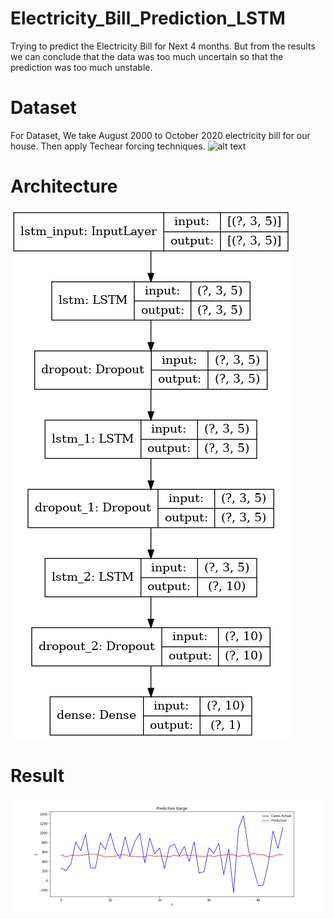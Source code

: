 # Electricity_Bill_Prediction_LSTM
Trying to predict the Electricity Bill for Next 4 months. But from the results we can conclude that the data was too much uncertain so that the prediction was too much unstable.
# Dataset 
For Dataset, We take August 2000 to October 2020 electricity bill for our house. Then apply Techear forcing techniques.
![alt text](bill.png)
# Architecture
![alt text](model_plot.png)
# Result 
![alt text](1.png)
